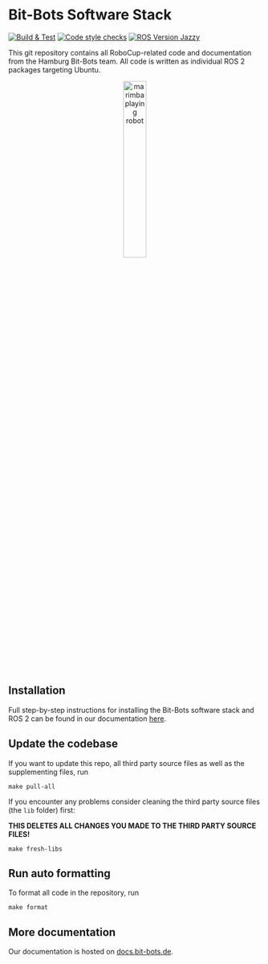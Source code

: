 # Bit-Bots Software Stack

[![Build & Test](https://github.com/bit-bots/bitbots_main/actions/workflows/ci.yml/badge.svg)](https://github.com/bit-bots/bitbots_main/actions/workflows/ci.yml)
[![Code style checks](https://github.com/bit-bots/bitbots_main/actions/workflows/pre-commit.yml/badge.svg)](https://github.com/bit-bots/bitbots_main/actions/workflows/pre-commit.yml)
[![ROS Version Jazzy](https://img.shields.io/badge/ROS%20Version-Jazzy-00b8ff)](https://docs.ros.org/en/jazzy/index.html)

This git repository contains all RoboCup-related code and documentation from the Hamburg Bit-Bots team.
All code is written as individual ROS 2 packages targeting Ubuntu.

<p align="center">
  <img width="30%" src="logo.png" alt="marimba playing robot" />
</p>

## Installation

Full step-by-step instructions for installing the Bit-Bots software stack and ROS 2 can be found in our documentation [here](https://doku.bit-bots.de/meta/manual/tutorials/install_software_ros2.html).


## Update the codebase

If you want to update this repo, all third party source files as well as the supplementing files, run

``` shell
make pull-all
```

If you encounter any problems consider cleaning the third party source files (the `lib` folder) first:

**THIS DELETES ALL CHANGES YOU MADE TO THE THIRD PARTY SOURCE FILES!**

``` shell
make fresh-libs
```

## Run auto formatting

To format all code in the repository, run

``` shell
make format
```

## More documentation

Our documentation is hosted on [docs.bit-bots.de](https://docs.bit-bots.de/).
